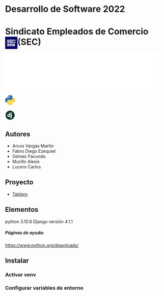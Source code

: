 # Desarrollo de Software 2022

#  Sindicato Empleados de Comercio (SEC) <img align="left" style ="text-align: left- margin-right= 10px;" alt="GIF" src="README/icon/SEC.jpg"  width="40" height="40"/>

<img height="120" alt="SEC" width="100%" src="README/marquee.svg" />

<a href="https://www.python.org/" title="Python"><img src="README/icon/python.png" /></a>

<a href="https://www.djangoproject.com/" title="Python"><img src="README/icon/django.png" width="32" height="32"/></a>


## Autores
- Arcos Vargas Martín
- Fabro Diego Ezequiel
- Gómez Facundo
- Murillo Alexis
- Lucero Carlos

## Proyecto
- [Tablero](https://github.com/orgs/UNPSJB/projects/9)

## Elementos
python 3.10.6
Django versión 4.1.1

##### Páginas de ayuda:
<a> https://www.python.org/downloads/ </a>

## Instalar

### Activar venv

### Configurar variables de entorno 

